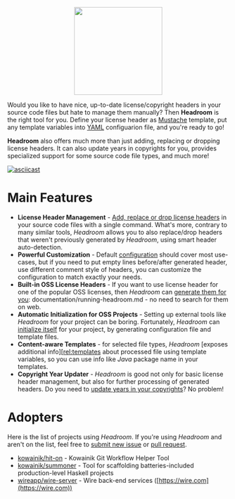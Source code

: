 <p align="center"><img src ="images/logo.png" width="200" /></p>

Would you like to have nice, up-to-date license/copyright headers in your source code files but hate to manage them manually? Then __Headroom__ is the right tool for you. Define your license header as [Mustache][web:mustache] template, put any template variables into [YAML][wiki:yaml] configuarion file, and you're ready to go!

__Headroom__ also offers much more than just adding, replacing or dropping license headers. It can also update years in copyrights for you, provides specialized support for some source code file types, and much more!

[![asciicast](https://asciinema.org/a/DkSBMZPHMJvJ4jyDtvT9ehfs8.svg)](https://asciinema.org/a/DkSBMZPHMJvJ4jyDtvT9ehfs8)


# Main Features
- __License Header Management__ - [Add, replace or drop license headers][rel:running-headroom] in your source code files with a single command. What's more, contrary to many similar tools, _Headroom_ allows you to also replace/drop headers that weren't previously generated by _Headroom_, using smart header auto-detection.
- __Powerful Customization__ - Default [configuration][rel:configuration] should cover most use-cases, but if you need to put empty lines before/after generated header, use different comment style of headers, you can customize the configuration to match exactly your needs.
- __Built-in OSS License Headers__ - If you want to use license header for one of the popular OSS licenses, then _Headroom_ can [generate them for you][rel:running-headroom#gen-command]: documentation/running-headroom.md - no need to search for them on web.
- __Automatic Initialization for OSS Projects__ - Setting up external tools like _Headroom_ for your project can be boring. Fortunately, _Headroom_ can [initialize itself][rel:running-headroom#init-command] for your project, by generating configuration file and template files.
- __Content-aware Templates__ - for selected file types, _Headroom_ [exposes additional info][[rel:templates] about processed file using template variables, so you can use info like _Java_ package name in your templates.
- __Copyright Year Updater__ - _Headroom_ is good not only for basic license header management, but also for further processing of generated headers. Do you need to [update years in your copyrights][rel:post-processing]? No problem!


# Adopters
Here is the list of projects using _Headroom_. If you're using _Headroom_ and aren't on the list, feel free to [submit new issue][meta:new-issue] or [pull request][meta:pulls].

- [kowainik/hit-on](https://github.com/kowainik/hit-on) - Kowainik Git Workflow Helper Tool
- [kowainik/summoner](https://github.com/kowainik/summoner) - Tool for scaffolding batteries-included production-level Haskell projects
- [wireapp/wire-server](https://github.com/wireapp/wire-server) - Wire back-end services ([https://wire.com](https://wire.com))


[meta:new-issue]: https://github.com/vaclavsvejcar/headroom/issues/new
[meta:pulls]: https://github.com/vaclavsvejcar/headroom/pulls
[rel:configuration]: documentation/configuration.md
[rel:templates]: documentation/templates.md
[rel:post-processing]: documentation/post-processing.md
[rel:running-headroom]: documentation/running-headroom.md
[rel:running-headroom#gen-command]: documentation/running-headroom.md#gen-command
[rel:running-headroom#init-command]: documentation/running-headroom.md#init-command
[web:mustache]: https://mustache.github.io
[wiki:yaml]: https://en.wikipedia.org/wiki/YAML